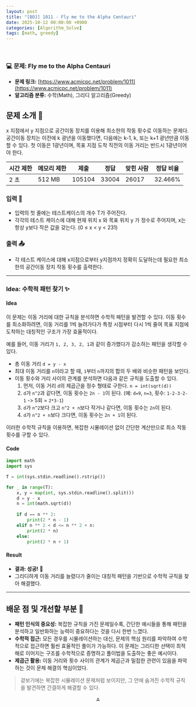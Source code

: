 ```yaml
---
layout: post
title: "[BOJ] 1011 - Fly me to the Alpha Centauri"
date: 2025-10-12 00:00:00 +0900
categories: [Algorithm_Solve]
tags: [math, greedy]
---
```


<br>

### 💻 문제: Fly me to the Alpha Centauri

- **문제 링크:** [https://www.acmicpc.net/problem/1011](https://www.acmicpc.net/problem/1011)
- **알고리즘 분류:** 수학(Math), 그리디 알고리즘(Greedy)

## 문제 소개 🧐

x 지점에서 y 지점으로 공간이동 장치를 이용해 최소한의 작동 횟수로 이동하는 문제다. 공간이동 장치는 이전에 k 광년을 이동했다면, 다음에는 k-1, k, 또는 k+1 광년만큼 이동할 수 있다. 첫 이동은 1광년이며, 목표 지점 도착 직전의 이동 거리는 반드시 1광년이어야 한다.

| 시간 제한 | 메모리 제한 | 제출 | 정답 | 맞힌 사람 | 정답 비율 |
| --- | --- | --- | --- | --- | --- |
| 2 초 | 512 MB | 105104 | 33004 | 26017 | 32.466% |

### 입력 📝

- 입력의 첫 줄에는 테스트케이스의 개수 T가 주어진다.
- 각각의 테스트 케이스에 대해 현재 위치 x 와 목표 위치 y 가 정수로 주어지며, x는 항상 y보다 작은 값을 갖는다. (0 ≤ x < y < 231)

### 출력 📤

- 각 테스트 케이스에 대해 x지점으로부터 y지점까지 정확히 도달하는데 필요한 최소한의 공간이동 장치 작동 횟수를 출력한다.

---

### Idea: 수학적 패턴 찾기 ✨

#### Idea

이 문제는 이동 거리에 대한 규칙을 분석하면 수학적 패턴을 발견할 수 있다. 이동 횟수를 최소화하려면, 이동 거리를 1씩 늘려가다가 특정 시점부터 다시 1씩 줄여 목표 지점에 도착하는 대칭적인 구조가 가장 효율적이다.

예를 들어, 이동 거리가 `1, 2, 3, 2, 1`과 같이 증가했다가 감소하는 패턴을 생각할 수 있다.

-   총 이동 거리 `d = y - x`
-   최대 이동 거리를 `n`이라고 할 때, `1`부터 `n`까지의 합의 두 배와 비슷한 패턴을 보인다.
-   이동 횟수와 거리 사이의 관계를 분석하면 다음과 같은 규칙을 도출할 수 있다.
    1.  먼저, 이동 거리 `d`의 제곱근을 정수 형태로 구한다. `n = int(sqrt(d))`
    2.  `d`가 `n^2`과 같다면, 이동 횟수는 `2n - 1`이 된다. (예: `d=9`, `n=3`, 횟수: `1-2-3-2-1` -> 5회 = `2*3-1`)
    3.  `d`가 `n^2`보다 크고 `n^2 + n`보다 작거나 같다면, 이동 횟수는 `2n`이 된다.
    4.  `d`가 `n^2 + n`보다 크다면, 이동 횟수는 `2n + 1`이 된다.

이러한 수학적 규칙을 이용하면, 복잡한 시뮬레이션 없이 간단한 계산만으로 최소 작동 횟수를 구할 수 있다.

#### Code

```python
import math
import sys

T = int(sys.stdin.readline().rstrip())

for _ in range(T):
    x, y = map(int, sys.stdin.readline().split())
    d = y - x
    n = int(math.sqrt(d))
    
    if d == n ** 2:
        print(2 * n - 1)
    elif n ** 2 < d <= n ** 2 + n:
        print(2 * n)
    else:
        print(2 * n + 1)
```

#### Result

-   **결과: 성공!** 🎉
-   그리디하게 이동 거리를 늘렸다가 줄이는 대칭적 패턴을 기반으로 수학적 규칙을 찾아 해결했다.

---

## 배운 점 및 개선할 부분 🤔

-   **패턴 인식의 중요성:** 복잡한 규칙을 가진 문제일수록, 간단한 예시들을 통해 패턴을 분석하고 일반화하는 능력이 중요하다는 것을 다시 한번 느꼈다.
-   **수학적 접근:** 모든 경우를 시뮬레이션하는 대신, 문제의 핵심 원리를 파악하여 수학적으로 접근하면 훨씬 효율적인 풀이가 가능하다. 이 문제는 그리디한 선택이 최적해로 이어지는 구조를 수학적으로 증명하고 풀이법을 도출하는 좋은 예시이다.
-   **제곱근 활용:** 이동 거리와 횟수 사이의 관계가 제곱근과 밀접한 관련이 있음을 파악하는 것이 문제 해결의 핵심이었다.

> 겉보기에는 복잡한 시뮬레이션 문제처럼 보이지만, 그 안에 숨겨진 수학적 규칙을 발견하면 간결하게 해결할 수 있다.

<div style="text-align: center">⁂</div>
